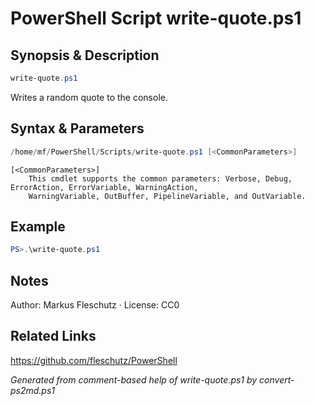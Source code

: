 # PowerShell Script write-quote.ps1

## Synopsis & Description
```powershell
write-quote.ps1
```

Writes a random quote to the console.

## Syntax & Parameters
```powershell
/home/mf/PowerShell/Scripts/write-quote.ps1 [<CommonParameters>]
```

```
[<CommonParameters>]
    This cmdlet supports the common parameters: Verbose, Debug, ErrorAction, ErrorVariable, WarningAction, 
    WarningVariable, OutBuffer, PipelineVariable, and OutVariable.
```

## Example
```powershell
PS>.\write-quote.ps1
```


## Notes
Author: Markus Fleschutz · License: CC0

## Related Links
https://github.com/fleschutz/PowerShell

*Generated from comment-based help of write-quote.ps1 by convert-ps2md.ps1*
